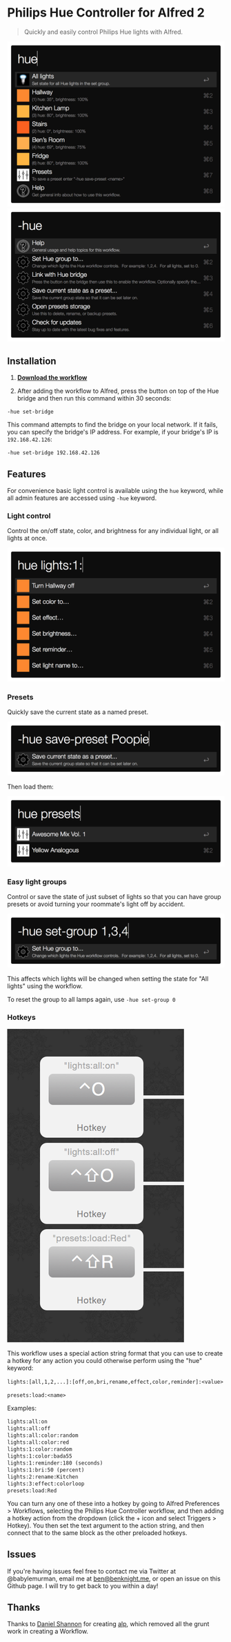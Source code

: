 # Philips Hue Controller for Alfred 2

> Quickly and easily control Philips Hue lights with Alfred.

![Index](/screenshots/index.png)
![Admin](/screenshots/admin.png)

## Installation

1. **[Download the workflow](http://goo.gl/85imtI)**

2. After adding the workflow to Alfred, press the button on top of the Hue bridge and then run this command within 30 seconds:

```
-hue set-bridge
```

This command attempts to find the bridge on your local network.  If it fails, you can specify the bridge's IP address.  For example, if your bridge's IP is `192.168.42.126`:

```
-hue set-bridge 192.168.42.126
```

## Features

For convenience basic light control is available using the `hue` keyword, while all admin features are accessed using `-hue` keyword.

### Light control

Control the on/off state, color, and brightness for any individual light, or all lights at once.

![Light Control](/screenshots/light.png)

### Presets

Quickly save the current state as a named preset.

![Save Preset](/screenshots/save.png)

Then load them:

![Presets](/screenshots/presets.png)

### Easy light groups

Control or save the state of just subset of lights so that you can have group presets or avoid turning your roommate's light off by accident.

![Set Group](/screenshots/group.png)

This affects which lights will be changed when setting the state for "All lights" using the workflow.

To reset the group to all lamps again, use `-hue set-group 0`

### Hotkeys

![Hotkeys](/screenshots/hotkeys.png)

This workflow uses a special action string format that you can use to create a hotkey for any action you could otherwise perform using the "hue" keyword:

```lights:[all,1,2,...]:[off,on,bri,rename,effect,color,reminder]:<value>```

```presets:load:<name>```

Examples:

```
lights:all:on
lights:all:off
lights:all:color:random
lights:all:color:red
lights:1:color:random
lights:1:color:bada55
lights:1:reminder:180 (seconds)
lights:1:bri:50 (percent)
lights:2:rename:Kitchen
lights:3:effect:colorloop
presets:load:Red
```

You can turn any one of these into a hotkey by going to Alfred Preferences > Workflows, selecting the Philips Hue Controller workflow, and then adding a hotkey action from the dropdown (click the + icon and select Triggers > Hotkey).  You then set the text argument to the action string, and then connect that to the same block as the other preloaded hotkeys.

## Issues

If you're having issues feel free to contact me via Twitter at @babylemurman, email me at ben@benknight.me, or open an issue on this Github page.  I will try to get back to you within a day!

## Thanks

Thanks to [Daniel Shannon](https://github.com/phyllisstein) for creating [alp](https://github.com/phyllisstein/alp), which removed all the grunt work in creating a Workflow.
